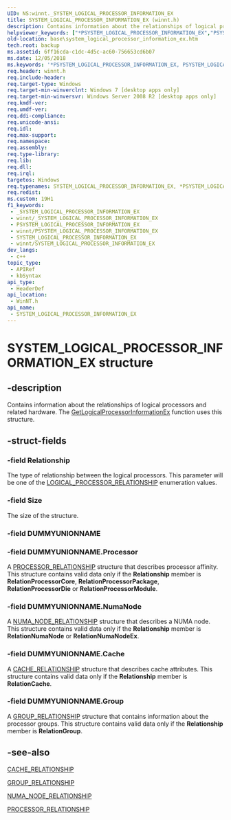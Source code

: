 ```yaml
---
UID: NS:winnt._SYSTEM_LOGICAL_PROCESSOR_INFORMATION_EX
title: SYSTEM_LOGICAL_PROCESSOR_INFORMATION_EX (winnt.h)
description: Contains information about the relationships of logical processors and related hardware. The GetLogicalProcessorInformationEx function uses this structure.
helpviewer_keywords: ["*PSYSTEM_LOGICAL_PROCESSOR_INFORMATION_EX","PSYSTEM_LOGICAL_PROCESSOR_INFORMATION_EX","PSYSTEM_LOGICAL_PROCESSOR_INFORMATION_EX structure pointer","RelationCache","RelationGroup","RelationNumaNode","RelationProcessorCore","RelationProcessorPackage","SYSTEM_LOGICAL_PROCESSOR_INFORMATION_EX","SYSTEM_LOGICAL_PROCESSOR_INFORMATION_EX structure","_SYSTEM_LOGICAL_PROCESSOR_INFORMATION_EX","base.system_logical_processor_information_ex","winnt/PSYSTEM_LOGICAL_PROCESSOR_INFORMATION_EX","winnt/SYSTEM_LOGICAL_PROCESSOR_INFORMATION_EX"]
old-location: base\system_logical_processor_information_ex.htm
tech.root: backup
ms.assetid: 6ff16cda-c1dc-4d5c-ac60-756653cd6b07
ms.date: 12/05/2018
ms.keywords: '*PSYSTEM_LOGICAL_PROCESSOR_INFORMATION_EX, PSYSTEM_LOGICAL_PROCESSOR_INFORMATION_EX, PSYSTEM_LOGICAL_PROCESSOR_INFORMATION_EX structure pointer, RelationCache, RelationGroup, RelationNumaNode, RelationProcessorCore, RelationProcessorPackage, RelationProcessorDie, RelationProcessorModule, SYSTEM_LOGICAL_PROCESSOR_INFORMATION_EX, SYSTEM_LOGICAL_PROCESSOR_INFORMATION_EX structure, _SYSTEM_LOGICAL_PROCESSOR_INFORMATION_EX, base.system_logical_processor_information_ex, winnt/PSYSTEM_LOGICAL_PROCESSOR_INFORMATION_EX, winnt/SYSTEM_LOGICAL_PROCESSOR_INFORMATION_EX'
req.header: winnt.h
req.include-header: 
req.target-type: Windows
req.target-min-winverclnt: Windows 7 [desktop apps only]
req.target-min-winversvr: Windows Server 2008 R2 [desktop apps only]
req.kmdf-ver: 
req.umdf-ver: 
req.ddi-compliance: 
req.unicode-ansi: 
req.idl: 
req.max-support: 
req.namespace: 
req.assembly: 
req.type-library: 
req.lib: 
req.dll: 
req.irql: 
targetos: Windows
req.typenames: SYSTEM_LOGICAL_PROCESSOR_INFORMATION_EX, *PSYSTEM_LOGICAL_PROCESSOR_INFORMATION_EX
req.redist: 
ms.custom: 19H1
f1_keywords:
 - _SYSTEM_LOGICAL_PROCESSOR_INFORMATION_EX
 - winnt/_SYSTEM_LOGICAL_PROCESSOR_INFORMATION_EX
 - PSYSTEM_LOGICAL_PROCESSOR_INFORMATION_EX
 - winnt/PSYSTEM_LOGICAL_PROCESSOR_INFORMATION_EX
 - SYSTEM_LOGICAL_PROCESSOR_INFORMATION_EX
 - winnt/SYSTEM_LOGICAL_PROCESSOR_INFORMATION_EX
dev_langs:
 - c++
topic_type:
 - APIRef
 - kbSyntax
api_type:
 - HeaderDef
api_location:
 - WinNT.h
api_name:
 - SYSTEM_LOGICAL_PROCESSOR_INFORMATION_EX
---
```


# SYSTEM_LOGICAL_PROCESSOR_INFORMATION_EX structure


## -description

Contains information about the relationships of logical processors and related hardware. The <a href="/windows/desktop/api/sysinfoapi/nf-sysinfoapi-getlogicalprocessorinformationex">GetLogicalProcessorInformationEx</a> function uses this structure.

## -struct-fields

### -field Relationship

The type of relationship between the logical processors. This parameter will be one of the <a href="/windows/desktop/api/winnt/ne-winnt-logical_processor_relationship">LOGICAL_PROCESSOR_RELATIONSHIP</a> enumeration values.

### -field Size

The size of the structure.

### -field DUMMYUNIONNAME

### -field DUMMYUNIONNAME.Processor

A <a href="/windows/desktop/api/winnt/ns-winnt-processor_relationship">PROCESSOR_RELATIONSHIP</a> structure that describes processor affinity. This structure contains valid data only if the <b>Relationship</b> member is <b>RelationProcessorCore</b>, <b>RelationProcessorPackage</b>, <b>RelationProcessorDie</b> or <b>RelationProcessorModule</b>.

### -field DUMMYUNIONNAME.NumaNode

A <a href="/windows/desktop/api/winnt/ns-winnt-numa_node_relationship">NUMA_NODE_RELATIONSHIP</a> structure that describes a NUMA node. This structure contains valid data only if the <b>Relationship</b> member is <b>RelationNumaNode</b> or <b>RelationNumaNodeEx</b>.

### -field DUMMYUNIONNAME.Cache

A <a href="/windows/desktop/api/winnt/ns-winnt-cache_relationship">CACHE_RELATIONSHIP</a> structure that describes cache attributes. This structure contains valid data only if the <b>Relationship</b> member is <b>RelationCache</b>.

### -field DUMMYUNIONNAME.Group

A <a href="/windows/desktop/api/winnt/ns-winnt-group_relationship">GROUP_RELATIONSHIP</a> structure that contains information about the processor groups. This structure contains valid data only if the <b>Relationship</b> member is <b>RelationGroup</b>.

## -see-also

<a href="/windows/desktop/api/winnt/ns-winnt-cache_relationship">CACHE_RELATIONSHIP</a>



<a href="/windows/desktop/api/winnt/ns-winnt-group_relationship">GROUP_RELATIONSHIP</a>



<a href="/windows/desktop/api/winnt/ns-winnt-numa_node_relationship">NUMA_NODE_RELATIONSHIP</a>



<a href="/windows/desktop/api/winnt/ns-winnt-processor_relationship">PROCESSOR_RELATIONSHIP</a>
